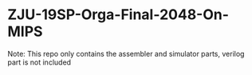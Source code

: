 # ZJU-19SP-Orga-Final-2048-On-MIPS

Note: This repo only contains the assembler and simulator parts, verilog part is not included

